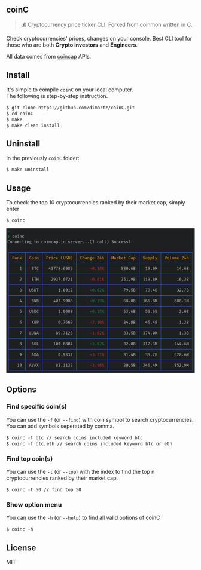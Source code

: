 ## coinC

> 💰 Cryptocurrency price ticker CLI. Forked from coinmon written in C.

Check cryptocurrencies' prices, changes on your console.
Best CLI tool for those who are both **Crypto investors** and **Engineers**.

All data comes from [coincap](https://coincap.io/) APIs.

## Install

It's simple to compile `coinC` on your local computer.  
The following is step-by-step instruction.

```
$ git clone https://github.com/dimartz/coinC.git
$ cd coinC
$ make
$ make clean install
```

## Uninstall

In the previously `coinC` folder:
```
$ make uninstall
```

## Usage

To check the top 10 cryptocurrencies ranked by their market cap, simply enter
```
$ coinc
```

<img src="https://raw.githubusercontent.com/dimartz/coinC/master/screenshot.png">

## Options

### Find specific coin(s)

You can use the `-f` (or `--find`) with coin symbol to search cryptocurrencies. You can add symbols seperated by comma.

```
$ coinc -f btc // search coins included keyword btc
$ coinc -f btc,eth // search coins included keyword btc or eth
```

### Find top coin(s)

You can use the `-t` (or `--top`) with the index to find the top n cryptocurrencies ranked by their market cap.

```
$ coinc -t 50 // find top 50
```

### Show option menu

You can use the `-h` (or `--help`) to find all valid options of coinC

```
$ coinc -h
```

## License

MIT
